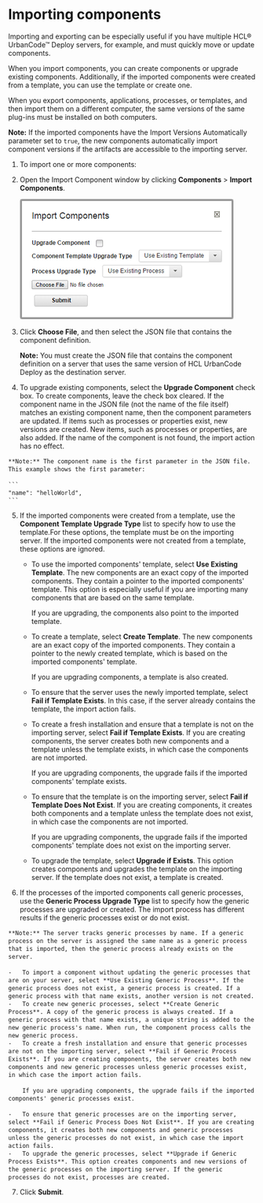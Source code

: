 # Importing components

Importing and exporting can be especially useful if you have multiple HCL® UrbanCode™ Deploy servers, for example, and must quickly move or update components.

When you import components, you can create components or upgrade existing components. Additionally, if the imported components were created from a template, you can use the template or create one.

When you export components, applications, processes, or templates, and then import them on a different computer, the same versions of the same plug-ins must be installed on both computers.

**Note:** If the imported components have the Import Versions Automatically parameter set to `true`, the new components automatically import component versions if the artifacts are accessible to the importing server.

1.  To import one or more components:
2.  Open the Import Component window by clicking **Components** \> **Import Components**.

    ![The Import Components window](../images/comp_import_a.gif)

3.  Click **Choose File**, and then select the JSON file that contains the component definition. 

    **Note:** You must create the JSON file that contains the component definition on a server that uses the same version of HCL UrbanCode Deploy as the destination server.

4.   To upgrade existing components, select the **Upgrade Component** check box. To create components, leave the check box cleared. If the component name in the JSON file \(not the name of the file itself\) matches an existing component name, then the component parameters are updated. If items such as processes or properties exist, new versions are created. New items, such as processes or properties, are also added. If the name of the component is not found, the import action has no effect.

    **Note:** The component name is the first parameter in the JSON file. This example shows the first parameter:

    ```
    "name": "helloWorld",
    ```

5.  If the imported components were created from a template, use the **Component Template Upgrade Type** list to specify how to use the template.For these options, the template must be on the importing server. If the imported components were not created from a template, these options are ignored.
    -   To use the imported components' template, select **Use Existing Template**. The new components are an exact copy of the imported components. They contain a pointer to the imported components' template. This option is especially useful if you are importing many components that are based on the same template.

        If you are upgrading, the components also point to the imported template.

    -   To create a template, select **Create Template**. The new components are an exact copy of the imported components. They contain a pointer to the newly created template, which is based on the imported components' template.

        If you are upgrading components, a template is also created.

    -   To ensure that the server uses the newly imported template, select **Fail if Template Exists**. In this case, if the server already contains the template, the import action fails.
    -   To create a fresh installation and ensure that a template is not on the importing server, select **Fail if Template Exists**. If you are creating components, the server creates both new components and a template unless the template exists, in which case the components are not imported.

        If you are upgrading components, the upgrade fails if the imported components' template exists.

    -   To ensure that the template is on the importing server, select **Fail if Template Does Not Exist**. If you are creating components, it creates both components and a template unless the template does not exist, in which case the components are not imported.

        If you are upgrading components, the upgrade fails if the imported components' template does not exist on the importing server.

    -   To upgrade the template, select **Upgrade if Exists**. This option creates components and upgrades the template on the importing server. If the template does not exist, a template is created.
6.   If the processes of the imported components call generic processes, use the **Generic Process Upgrade Type** list to specify how the generic processes are upgraded or created. The import process has different results if the generic processes exist or do not exist. 

    **Note:** The server tracks generic processes by name. If a generic process on the server is assigned the same name as a generic process that is imported, then the generic process already exists on the server.

    -   To import a component without updating the generic processes that are on your server, select **Use Existing Generic Process**. If the generic process does not exist, a generic process is created. If a generic process with that name exists, another version is not created.
    -   To create new generic processes, select **Create Generic Process**. A copy of the generic process is always created. If a generic process with that name exists, a unique string is added to the new generic process's name. When run, the component process calls the new generic process.
    -   To create a fresh installation and ensure that generic processes are not on the importing server, select **Fail if Generic Process Exists**. If you are creating components, the server creates both new components and new generic processes unless generic processes exist, in which case the import action fails.

        If you are upgrading components, the upgrade fails if the imported components' generic processes exist.

    -   To ensure that generic processes are on the importing server, select **Fail if Generic Process Does Not Exist**. If you are creating components, it creates both new components and generic processes unless the generic processes do not exist, in which case the import action fails.
    -   To upgrade the generic processes, select **Upgrade if Generic Process Exists**. This option creates components and new versions of the generic processes on the importing server. If the generic processes do not exist, processes are created.
7.  Click **Submit**.

